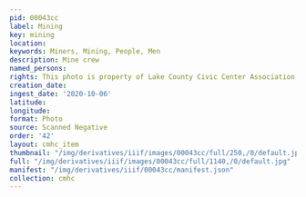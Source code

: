 ```yaml
---
pid: 00043cc
label: Mining
key: mining
location: 
keywords: Miners, Mining, People, Men
description: Mine crew
named_persons: 
rights: This photo is property of Lake County Civic Center Association.
creation_date: 
ingest_date: '2020-10-06'
latitude: 
longitude: 
format: Photo
source: Scanned Negative
order: '42'
layout: cmhc_item
thumbnail: "/img/derivatives/iiif/images/00043cc/full/250,/0/default.jpg"
full: "/img/derivatives/iiif/images/00043cc/full/1140,/0/default.jpg"
manifest: "/img/derivatives/iiif/00043cc/manifest.json"
collection: cmhc
---
```

